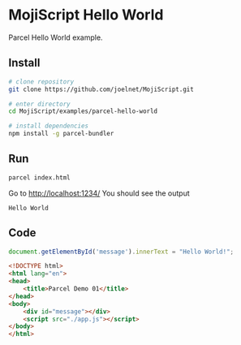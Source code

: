 # MojiScript Hello World

Parcel Hello World example.

## Install

```bash
# clone repository
git clone https://github.com/joelnet/MojiScript.git

# enter directory
cd MojiScript/examples/parcel-hello-world

# install dependencies
npm install -g parcel-bundler
```

## Run

```bash
parcel index.html
```

Go to [http://localhost:1234/](http://localhost:1234/)
You should see the output

```
Hello World
```

## Code

```javascript
document.getElementById('message').innerText = "Hello World!";
```

```html
<!DOCTYPE html>
<html lang="en">
<head>
    <title>Parcel Demo 01</title>
</head>
<body>
    <div id="message"></div>
    <script src="./app.js"></script>
</body>
</html>
```